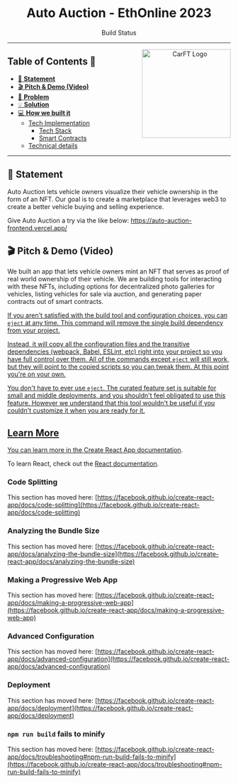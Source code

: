 <div align="center">

#  **Auto Auction - EthOnline 2023**

Build Status

<hr />

<img src="./.github/assets/logo.png" align="right"
     alt="CarFT Logo" width=200 />

</div>

## Table of Contents 📌

-   [🚀 **Statement**](#-statement)
-   [🎬 **Pitch & Demo (Video)**](#-pitch--live-demo-video)
-   [💬 **Problem**](#-problem)
-   [💡 **Solution**](#-solution)
-   [💻 **How we built it**](#-how-we-built-it)
    -   [Tech Implementation](#technological-implementation)
        -   [Tech Stack](#tech-stack)
        -   [Smart Contracts](#smart-contracts)
    -   [Technical details](#technical-details)

<hr />

## 🚀 **Statement**

Auto Auction lets vehicle owners visualize their vehicle ownership in the form of an NFT. Our goal is to create a marketplace that leverages web3 to create a better vehicle buying and selling experience.

Give Auto Auction a try via the like below:
https://auto-auction-frontend.vercel.app/

## 🎬 **Pitch & Demo (Video)**

We built an app that lets vehicle owners mint an NFT that serves as proof of real world ownership of their vehicle. We are building tools for interacting with these NFTs, including options for decentralized photo galleries for vehicles, listing vehicles for sale via auction, and generating paper contracts out of smart contracts.

<p align='center'>
    <a href='https://www.youtube.com/>
        <img src="https://auto-auction-frontend.vercel.app/static/media/hatchback.cebc1977b152e19e435bf53a1466c76e.svg">
    </a>
</p>

## 💬 **Problem：Car buying and selling has not evolved with technology.**

- Seller first market.
- No reputation system.
- Difficult to prove ownership in a digital world.

## 💡 **Solution：NFTs for Cars!**

- Mint an NFT to prove ownership.
- Buy and Sell the NFT to transfer real world ownership.

## 💻 **How we built it**

### Tech Implementation

#### Tech Stack

-   Front-End:
-   Back-End:
-   Mobile:
-   Data Storage: IPFS and Filecoin
-   Blockchain: Deployment on Polygon.

#### Smart Contracts

-   Mint NFT from any VIN (Vehicle Identification Number)
-   Auction Contract
-   Export paper contract to mirror smart contract

### Technical details

-   VIN number used as unique identifier
-   The Ethereum standards we based the product on:
-   Reputation is achieved by...
-   Data that is stored off-chain....
-   Data that is stored on-chain...

# Getting Started with Create React App

This project was bootstrapped with [Create React App](https://github.com/facebook/create-react-app).

## Available Scripts

In the project directory, you can run:

### `npm start`

Runs the app in the development mode.\
Open [http://localhost:3000](http://localhost:3000) to view it in your browser.

The page will reload when you make changes.\
You may also see any lint errors in the console.

### `npm test`

Launches the test runner in the interactive watch mode.\
See the section about [running tests](https://facebook.github.io/create-react-app/docs/running-tests) for more information.

### `npm run build`

Builds the app for production to the `build` folder.\
It correctly bundles React in production mode and optimizes the build for the best performance.

The build is minified and the filenames include the hashes.\
Your app is ready to be deployed!

See the section about [deployment](https://facebook.github.io/create-react-app/docs/deployment) for more information.

### `npm run eject`

**Note: this is a one-way operation. Once you `eject`, you can't go back!**

If you aren't satisfied with the build tool and configuration choices, you can `eject` at any time. This command will remove the single build dependency from your project.

Instead, it will copy all the configuration files and the transitive dependencies (webpack, Babel, ESLint, etc) right into your project so you have full control over them. All of the commands except `eject` will still work, but they will point to the copied scripts so you can tweak them. At this point you're on your own.

You don't have to ever use `eject`. The curated feature set is suitable for small and middle deployments, and you shouldn't feel obligated to use this feature. However we understand that this tool wouldn't be useful if you couldn't customize it when you are ready for it.

## Learn More

You can learn more in the [Create React App documentation](https://facebook.github.io/create-react-app/docs/getting-started).

To learn React, check out the [React documentation](https://reactjs.org/).

### Code Splitting

This section has moved here: [https://facebook.github.io/create-react-app/docs/code-splitting](https://facebook.github.io/create-react-app/docs/code-splitting)

### Analyzing the Bundle Size

This section has moved here: [https://facebook.github.io/create-react-app/docs/analyzing-the-bundle-size](https://facebook.github.io/create-react-app/docs/analyzing-the-bundle-size)

### Making a Progressive Web App

This section has moved here: [https://facebook.github.io/create-react-app/docs/making-a-progressive-web-app](https://facebook.github.io/create-react-app/docs/making-a-progressive-web-app)

### Advanced Configuration

This section has moved here: [https://facebook.github.io/create-react-app/docs/advanced-configuration](https://facebook.github.io/create-react-app/docs/advanced-configuration)

### Deployment

This section has moved here: [https://facebook.github.io/create-react-app/docs/deployment](https://facebook.github.io/create-react-app/docs/deployment)

### `npm run build` fails to minify

This section has moved here: [https://facebook.github.io/create-react-app/docs/troubleshooting#npm-run-build-fails-to-minify](https://facebook.github.io/create-react-app/docs/troubleshooting#npm-run-build-fails-to-minify)
